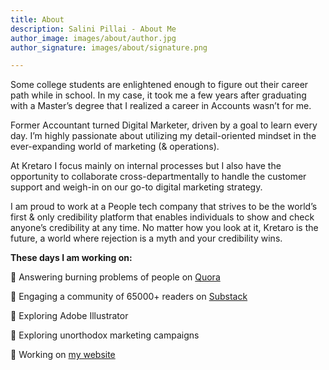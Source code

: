```yaml
---
title: About
description: Salini Pillai - About Me
author_image: images/about/author.jpg
author_signature: images/about/signature.png

---
```

Some college students are enlightened enough to figure out their career path while in school. In my case, it took me a few years after graduating with a Master’s degree that I realized a career in Accounts wasn’t for me.

Former Accountant turned Digital Marketer, driven by a goal to learn every day. I’m highly passionate about utilizing my detail-oriented mindset in the ever-expanding world of marketing (& operations).

At Kretaro I focus mainly on internal processes but I also have the opportunity to collaborate cross-departmentally to handle the customer support and weigh-in on our go-to digital marketing strategy.

I am proud to work at a People tech company that strives to be the world’s first & only credibility platform that enables individuals to show and check anyone’s credibility at any time. No matter how you look at it, Kretaro is the future, a world where rejection is a myth and your credibility wins.

**These days I am working on:**

🚀 Answering burning problems of people on [Quora](https://www.quora.com/profile/Salini-Pillai-7)

🚀 Engaging a community of 65000+ readers on [Substack](https://kretaro.substack.com/)

🚀 Exploring Adobe Illustrator

🚀 Exploring unorthodox marketing campaigns

🚀 Working on [my website](https://salinipillai.com/ "Salini Pillai")
